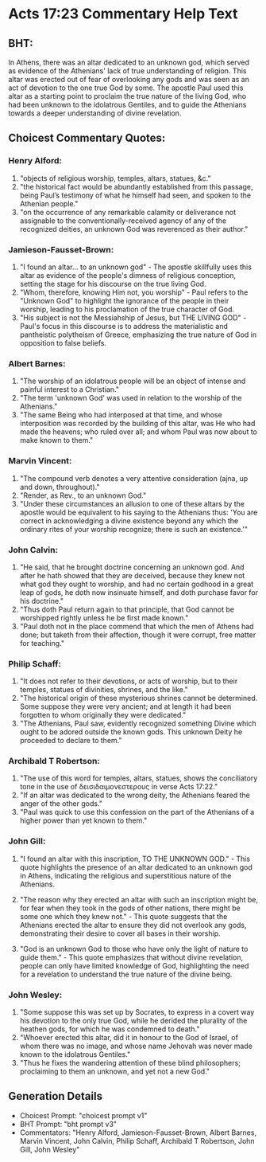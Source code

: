 # Acts 17:23 Commentary Help Text

## BHT:
In Athens, there was an altar dedicated to an unknown god, which served as evidence of the Athenians' lack of true understanding of religion. This altar was erected out of fear of overlooking any gods and was seen as an act of devotion to the one true God by some. The apostle Paul used this altar as a starting point to proclaim the true nature of the living God, who had been unknown to the idolatrous Gentiles, and to guide the Athenians towards a deeper understanding of divine revelation.

## Choicest Commentary Quotes:
### Henry Alford:
1. "objects of religious worship, temples, altars, statues, &c."
2. "the historical fact would be abundantly established from this passage, being Paul’s testimony of what he himself had seen, and spoken to the Athenian people."
3. "on the occurrence of any remarkable calamity or deliverance not assignable to the conventionally-received agency of any of the recognized deities, an unknown God was reverenced as their author."

### Jamieson-Fausset-Brown:
1. "I found an altar... to an unknown god" - The apostle skillfully uses this altar as evidence of the people's dimness of religious conception, setting the stage for his discourse on the true living God.
2. "Whom, therefore, knowing Him not, you worship" - Paul refers to the "Unknown God" to highlight the ignorance of the people in their worship, leading to his proclamation of the true character of God.
3. "His subject is not the Messiahship of Jesus, but THE LIVING GOD" - Paul's focus in this discourse is to address the materialistic and pantheistic polytheism of Greece, emphasizing the true nature of God in opposition to false beliefs.

### Albert Barnes:
1. "The worship of an idolatrous people will be an object of intense and painful interest to a Christian."
2. "The term 'unknown God' was used in relation to the worship of the Athenians."
3. "The same Being who had interposed at that time, and whose interposition was recorded by the building of this altar, was He who had made the heavens; who ruled over all; and whom Paul was now about to make known to them."

### Marvin Vincent:
1. "The compound verb denotes a very attentive consideration (ajna, up and down, throughout)."
2. "Render, as Rev., to an unknown God."
3. "Under these circumstances an allusion to one of these altars by the apostle would be equivalent to his saying to the Athenians thus: 'You are correct in acknowledging a divine existence beyond any which the ordinary rites of your worship recognize; there is such an existence.'"

### John Calvin:
1. "He said, that he brought doctrine concerning an unknown god. And after he hath showed that they are deceived, because they knew not what god they ought to worship, and had no certain godhood in a great leap of gods, he doth now insinuate himself, and doth purchase favor for his doctrine."
2. "Thus doth Paul return again to that principle, that God cannot be worshipped rightly unless he be first made known."
3. "Paul doth not in the place commend that which the men of Athens had done; but taketh from their affection, though it were corrupt, free matter for teaching."

### Philip Schaff:
1. "It does not refer to their devotions, or acts of worship, but to their temples, statues of divinities, shrines, and the like."
2. "The historical origin of these mysterious shrines cannot be determined. Some suppose they were very ancient; and at length it had been forgotten to whom originally they were dedicated."
3. "The Athenians, Paul saw, evidently recognized something Divine which ought to be adored outside the known gods. This unknown Deity he proceeded to declare to them."

### Archibald T Robertson:
1. "The use of this word for temples, altars, statues, shows the conciliatory tone in the use of δεισιδαιμονεστερους in verse Acts 17:22." 
2. "If an altar was dedicated to the wrong deity, the Athenians feared the anger of the other gods." 
3. "Paul was quick to use this confession on the part of the Athenians of a higher power than yet known to them."

### John Gill:
1. "I found an altar with this inscription, TO THE UNKNOWN GOD." - This quote highlights the presence of an altar dedicated to an unknown god in Athens, indicating the religious and superstitious nature of the Athenians.

2. "The reason why they erected an altar with such an inscription might be, for fear when they took in the gods of other nations, there might be some one which they knew not." - This quote suggests that the Athenians erected the altar to ensure they did not overlook any gods, demonstrating their desire to cover all bases in their worship.

3. "God is an unknown God to those who have only the light of nature to guide them." - This quote emphasizes that without divine revelation, people can only have limited knowledge of God, highlighting the need for a revelation to understand the true nature of the divine being.

### John Wesley:
1. "Some suppose this was set up by Socrates, to express in a covert way his devotion to the only true God, while he derided the plurality of the heathen gods, for which he was condemned to death."
2. "Whoever erected this altar, did it in honour to the God of Israel, of whom there was no image, and whose name Jehovah was never made known to the idolatrous Gentiles."
3. "Thus he fixes the wandering attention of these blind philosophers; proclaiming to them an unknown, and yet not a new God."


## Generation Details
- Choicest Prompt: "choicest prompt v1"
- BHT Prompt: "bht prompt v3"
- Commentators: "Henry Alford, Jamieson-Fausset-Brown, Albert Barnes, Marvin Vincent, John Calvin, Philip Schaff, Archibald T Robertson, John Gill, John Wesley"
